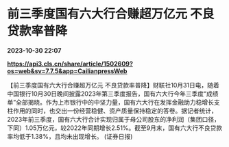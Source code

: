 # 前三季度国有六大行合赚超万亿元 不良贷款率普降

**2023-10-30 22:07**

**https://api3.cls.cn/share/article/1502609?os=web&sv=7.7.5&app=CailianpressWeb**

【前三季度国有六大行合赚超万亿元 不良贷款率普降】财联社10月31日电，随着中国银行10月30日晚间披露2023年第三季度报告，国有六大行今年三季度“成绩单”全部揭晓。作为上市银行中的中坚力量，国有六大行在发挥金融助力稳增长支柱作用的同时，也交出一份经营稳健、资产质量保持稳定的答卷。据记者统计，2023年前三季度，国有六大行合计实现归属于母公司股东的净利润（集团口径，下同）1.05万亿元，较2022年同期增长2.51%。截至9月末，国有六大行不良贷款率均低于1.38%，且均未出现增长。 (证券日报)